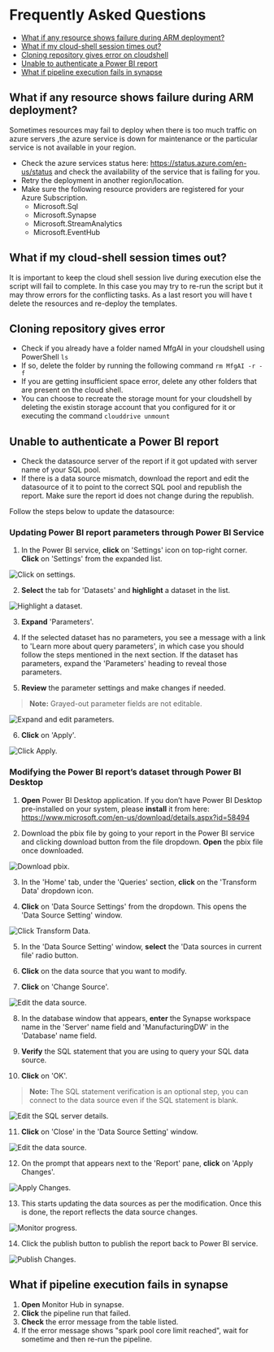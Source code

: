 # Frequently Asked Questions

- [What if any resource shows failure during ARM deployment?](#what-if-any-resource-shows-failure-during-arm-deployment)
- [What if my cloud-shell session times out?](#what-if-my-cloud-shell-session-times-out)
- [Cloning repository gives error on cloudshell](#cloning-repository-gives-error)
- [Unable to authenticate a Power BI report](#unable-to-authenticate-a-power-bi-report)
- [What if pipeline execution fails in synapse](#what-if-pipeline-execution-fails-in-synapse)


## What if any resource shows failure during ARM deployment?

Sometimes resources may fail to deploy when there is too much traffic on azure servers ,the azure service is down for maintenance or the particular service is not available in your region.

- Check the azure services status here: https://status.azure.com/en-us/status and check the availability of the service that is failing for you.
- Retry the deployment in another region/location.
- Make sure the following resource providers are registered for your Azure Subscription.  
  - Microsoft.Sql 
  - Microsoft.Synapse 
  - Microsoft.StreamAnalytics  
  - Microsoft.EventHub  

## What if my cloud-shell session times out?

It is important to keep the cloud shell session live during execution else the script will fail to complete. In this case you may try to re-run the script but it may throw errors for the conflicting tasks. As a last resort you will have t delete the resources and re-deploy the templates.

## Cloning repository gives error
- Check if you already have a folder named MfgAI in your cloudshell using PowerShell ```ls```
- If so, delete the folder by running the following command ```rm MfgAI -r -f```
- If you are getting insufficient space error, delete any other folders that are present on the cloud shell.
- You can choose to recreate the storage mount for your cloudshell by deleting the existin storage account that you configured for it or executing the command ```clouddrive unmount```

## Unable to authenticate a Power BI report

- Check the datasource server of the report if it got updated with server name of your SQL pool.
- If there is a data source mismatch, download the report and edit the datasource of it to point to the correct SQL pool and republish the report. Make sure the report id does not change during the republish. 

Follow the steps below to update the datasource:

### Updating Power BI report parameters through Power BI Service

1.	In the Power BI service, **click** on 'Settings' icon on top-right corner. **Click** on 'Settings' from the expanded list.

![Click on settings.](media/click-settings.png)

2.	**Select** the tab for 'Datasets' and **highlight** a dataset in the list.

![Highlight a dataset.](media/select-datasets.png)

3.	**Expand** 'Parameters'.

4.	If the selected dataset has no parameters, you see a message with a link to 'Learn more about query parameters', in which case you should follow the steps mentioned in the next section. If the dataset has parameters, expand the 'Parameters' heading to reveal those parameters.

5.	**Review** the parameter settings and make changes if needed. 

> **Note:** Grayed-out parameter fields are not editable.

![Expand and edit parameters.](media/expand-parameters.png)

6. **Click** on 'Apply'.

![Click Apply.](media/click-apply.png)


### Modifying the Power BI report’s dataset through Power BI Desktop

1. **Open** Power BI Desktop application. If you don’t have Power BI Desktop pre-installed on your system, please **install** it from here:  https://www.microsoft.com/en-us/download/details.aspx?id=58494

2. Download the pbix file by going to your report in the Power BI service and clicking download button from the file dropdown. **Open** the pbix file once downloaded.

![Download pbix.](media/download-pbix.png)

3. In the 'Home' tab, under the 'Queries' section, **click** on the 'Transform Data' dropdown icon.

4. **Click** on 'Data Source Settings' from the dropdown. This opens the 'Data Source Setting' window.

![Click Transform Data.](media/transform-data.png)

5. In the 'Data Source Setting' window, **select** the 'Data sources in current file' radio button.

6. **Click** on the data source that you want to modify.

7. **Click** on 'Change Source'.

![Edit the data source.](media/data-source-setting.png)

8.	In the database window that appears, **enter** the Synapse workspace name in the 'Server' name field and 'ManufacturingDW' in the 'Database' name field.

9. **Verify** the SQL statement that you are using to query your SQL data source.

10. **Click** on 'OK'.

> **Note:** The SQL statement verification is an optional step, you can connect to the data source even if the SQL statement is blank.

![Edit the SQL server details.](media/sql-server-details.png)

11. **Click** on 'Close' in the 'Data Source Setting' window.

![Edit the data source.](media/data-source-setting1.png)

12.	On the prompt that appears next to the 'Report' pane, **click** on 'Apply Changes'.

![Apply Changes.](media/apply-changes.png)

13.	This starts updating the data sources as per the modification. Once this is done, the report reflects the data source changes.

![Monitor progress.](media/monitor-progress.png)

14.	Click the publish button to publish the report back to Power BI service.

![Publish Changes.](media/publish-changes.png)


## What if pipeline execution fails in synapse
1. **Open** Monitor Hub in synapse.
2. **Click** the pipeline run that failed.
3. **Check** the error message from the table listed.
4. If the error message shows "spark pool core limit reached", wait for sometime and then re-run the pipeline.
